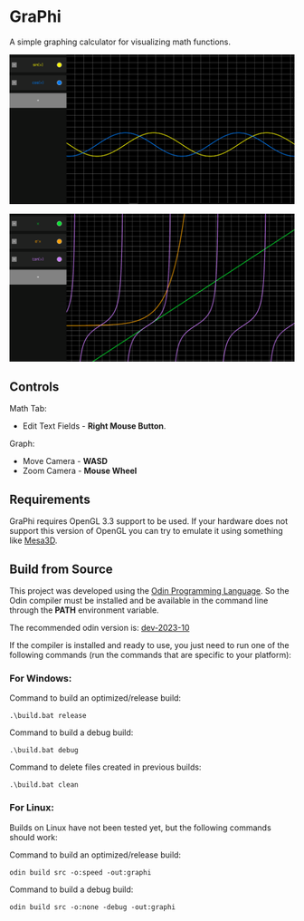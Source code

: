 # GraPhi

A simple graphing calculator for visualizing math functions.

![](demo/img1.png)

![](demo/img2.png)

## Controls
Math Tab:
- Edit Text Fields - **Right Mouse Button**.

Graph:
- Move Camera - **WASD** 
- Zoom Camera - **Mouse Wheel** 

## Requirements
GraPhi requires OpenGL 3.3 support to be used. If your hardware does not support this version of OpenGL you can try to emulate it using something like [Mesa3D](https://www.mesa3d.org/).

## Build from Source
This project was developed using the [Odin Programming Language](https://github.com/odin-lang/Odin). So the Odin compiler must be installed and be available in the command line through the **PATH** environment variable.  

The recommended odin version is: [dev-2023-10](https://github.com/odin-lang/Odin/releases/tag/dev-2023-10)

If the compiler is installed and ready to use, you just need to run one of the following commands (run the commands that are specific to your platform):

### For Windows:

Command to build an optimized/release build:
```
.\build.bat release
```

Command to build a debug build:
```
.\build.bat debug
```

Command to delete files created in previous builds:
```
.\build.bat clean
```

### For Linux:
Builds on Linux have not been tested yet, but the following commands should work:

Command to build an optimized/release build:
```
odin build src -o:speed -out:graphi
```

Command to build a debug build:
```
odin build src -o:none -debug -out:graphi 
```
